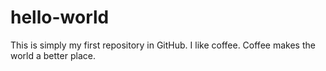 # hello-world
This is simply my first repository in GitHub.
I like coffee. Coffee makes the world a better place.
